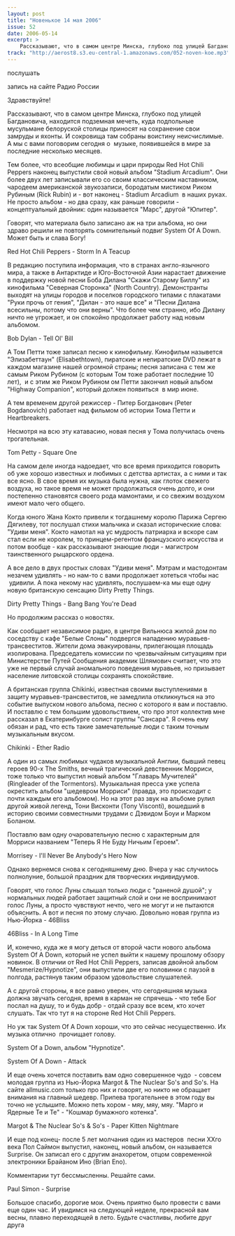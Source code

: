 ```yaml
---
layout: post
title: "Новенькое 14 мая 2006"
issue: 52
date: 2006-05-14
excerpt: >
    Рассказывают, что в самом центре Минска, глубоко под улицей Багдановича, находится подземная мечеть, куда подпольные мусульмане белоруской столицы приносят на сохранение свои замруды и яхонты. И сокровища там собраны воистину неисчислимые. А мы с вами поговорим сегодня о  музыке, появившейся в мире за последние несколько месяцев.
track: "http://aerost8.s3.eu-central-1.amazonaws.com/052-noven-koe.mp3"
---
```


послушать

запись на сайте Радио России

Здравствуйте!

Рассказывают, что в самом центре Минска, глубоко под улицей Багдановича, находится подземная мечеть, куда подпольные мусульмане белоруской столицы приносят на сохранение свои замруды и яхонты. И сокровища там собраны воистину неисчислимые. А мы с вами поговорим сегодня о  музыке, появившейся в мире за последние несколько месяцев.

Тем более, что всеобщие любимцы и цари природы Red Hot Chili Peppers наконец выпустили свой новый альбом "Stadium Arcadium". Они более двух лет записывали его со своим классическим наставником, чародеем американской звукозаписи, бородатым мистиком Риком Рубиным (Rick Rubin) и - вот наконец - Stadium Arcadium  в наших руках. Не просто альбом - но два сразу, как раньше говорили - концептуальный двойник: один называется "Марс", другой "Юпитер".

Говорят, что материала было записано аж на три альбома, но они здраво решили не повторять сомнительный подвиг System Of A Down. Может быть и слава Богу!

Red Hot Chili Peppers - Storm In A Teacup

В редакцию поступила информация, что в странах англо-язычного мира, а также в Антарктиде и Юго-Восточной Азии нарастает движение в поддержку новой песни Боба Дилана "Скажи Старому Биллу" из кинофильма "Северная Сторонка" (North Country). Демонстранты выходят на улицы городов и поселков городского типами с плакатами "Руки прочь от гения", "Дилан - это наше все" и "Песни Дилана всесильны, потому что они верны". Что более чем странно, ибо Дилану ничто не угрожает, и он спокойно продолжает работу над новым альбомом.

Bob Dylan - Tell Ol' Bill

А Том Петти тоже записал песню к кинофильму. Кинофильм назывется "Элизабеттаун" (Elisabethtown), пиратские и непиратские DVD лежат в каждом магазине нашей огромной страны; песня записана с тем же самым Риком Рубином (с которым Том тоже работает последние 10 лет),  и с этим же Риком Рубином ом Петти закончил новый альбом "Highway Companion", который должен появиться  в мир июне.

А тем временем другой режиссер - Питер Богданович (Peter Bogdanovich) работает над фильмом об истории Тома Петти и Heartbreakers.

Несмотря на всю эту катавасию, новая песня у Тома получилась очень трогательная.

Tom Petty - Square One

На самом деле иногда надоедает, что все время приходится говорить об уже хорошо известных и любимых с детства артистах, а с ними и так все ясно. В свое время их музыка была нужна, как глоток свежего воздуха, но такое время не может продолжаться очень долго, и они постепенно становятся своего рода мамонтами, и со свежим воздухом имеют мало чего общего.

Когда юного Жана Кокто привели к тогдашнему королю Парижа Сергею Дягилеву, тот послушал стихи мальчика и сказал исторические слова: "Удиви меня". Кокто намотал на ус мудрость патриарха и вскоре сам стал если не королем, то принцем-регентом французского искусства и потом вообще - как рассказывают знающие люди - магистром таинственного рыцарского ордена.

А все дело в двух простых словах "Удиви меня". Мэтрам и мастодонтам незачем удивлять - но нам-то с вами продолжает хотеться чтобы нас  удивили. А пока некому нас удивлять, послушаем-ка мы еще одну новую британскую сенсацию Dirty Pretty Things.

Dirty Pretty Things - Bang Bang You're Dead

Но продолжим рассказ о новостях.

Как сообщает независимое радио, в центре Вильнюса жилой дом по соседству с кафе "Белые Слоны" подвергся нападению муравьев-трансвеститов. Жители дома эвакуированы, прилегающая площадь изолирована. Председатель комиссии по чрезвычайным ситуациям при Министерстве Путей Сообщения академик Шлямович считает, что это уже не первый случай аномального поведения муравьев, но призывает население литовской столицы сохранять спокойствие.

А британская группа Chikinki, известная своими выступлениями в защиту муравьев-трансвеститов, не замедлила откликнуться на это событие выпуском нового альбома, песню с которого я вам и поставлю. И поставлю с тем большим удовольствием, что про этот коллектив мне рассказал в Екатеринбурге солист группы "Сансара". Я очень ему обязан и рад, что есть такие замечательные люди с таким точным музыкальным вкусом.

Chikinki - Ether Radio

А один из самых любимых чудаков музыкальной Англии, бывший певец героев 90-х The Smiths, вечный трагический девственник Морриси, тоже только что выпустил новый альбом "Главарь Мучителей" (Ringleader of the Tormentors). Музыкальная пресса уже успела окрестить альбом "шедевром Морриси" (правда, это происходит с почти каждым его альбомом). Но на этот раз звук на альбоме рулил другой живой легенд, Тони Висконти (Tony Visconti), вошедший в историю своими совместными трудами с Дэвидом Боуи и Марком Боланом.

Поставлю вам одну очаровательную песню с характерным для Морриси названием "Теперь Я Не Буду Ничьим Героем".

Morrisey - I'll Never Be Anybody's Hero Now

Однако вернемся снова к сегодняшнему дню. Вчера у нас случилось полнолуние, большой праздник для творческих индивидуумов.

Говорят, что голос Луны слышал только люди с "раненой душой"; у нормальных людей работает защитный слой и они не воспринимают голос Луны, а просто чувствуют нечто, чего не могут и не пытаются объяснить. А вот и песня по этому случаю. Довольно новая группа из Нью-Йорка - 46Bliss

46Bliss - In A Long Time

И, конечно, куда же я могу деться от второй части нового альбома System Of A Down, который не успел выйти к нашему прошлому обзору новинок. В отличии от Red Hot Chili Peppers, записав двойной альбом "Mesmerize/Hypnotize", они выпустили две его половинки с паузой в полгода, растянув таким образом удовольствие слушателей.

А с другой стороны, я все равно уверен, что сегодняшняя музыка должна звучать сегодня, время в карман не спрячешь - что тебе Бог послал на душу, то и будь добр - отдай сразу все всем, кто хочет слушать. Так что тут я на стороне Red Hot Chili Peppers.

Но уж так System Of A Down хороши, что это сейчас несущественно. Их музыка отлично  прочищает голову.

System Of a Down, альбом "Hypnotize".

System Of A Down - Attack

И еще очень хочется поставить вам одно совершенное чудо  - совсем молодая группа из Нью-Йорка Margot & The Nuclear So's and So's. На сайте allmusic.com только про них и говорят, но никто не обращает внимания на главный шедевр. Припева трогательнее в этом году вы точно не услышите. Можно петь хором - мяу, мяу, мяу. "Марго и Ядерные Те и Те" - "Кошмар бумажного котенка".

Margot & The Nuclear So's & So's - Paper Kitten Nightmare

И еще под конец- после 5 лет молчания один из мастеров  песни XXго века Пол Саймон выпустил, наконец, новый альбом, он называется Surprise. Он записал его с другим анахоретом, отцом современной электроники Брайаном Ино (Brian Eno).

Комментарии тут бессмысленны. Решайте сами.

Paul Simon - Surprise

Большое спасибо, дорогие мои. Очень приятно было провести с вами еще один час. И увидимся на следующей неделе, прекрасной вам весны, плавно переходящей в лето. Будьте счастливы, любите друг друга
